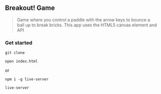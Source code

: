 ## Breakout! Game

> Game where you control a paddle with the arrow keys to bounce a ball up to break bricks. This app uses the HTML5 canvas element and API


### Get started

```shell script
git clone
```
```shell script
open index.html
```
or
```shell script
npm i -g live-server
```
```shell script
live-server
```
